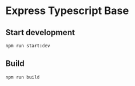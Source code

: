 # Express Typescript Base

## Start development
```
npm run start:dev
```

## Build
```
npm run build
```

